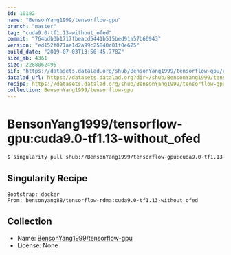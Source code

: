 ```yaml
---
id: 10182
name: "BensonYang1999/tensorflow-gpu"
branch: "master"
tag: "cuda9.0-tf1.13-without_ofed"
commit: "764bdb3b1717fbeacd5441b515bed91a57b66943"
version: "ed152f071ae1d2a99c25840c01f0e625"
build_date: "2019-07-03T13:50:45.778Z"
size_mb: 4361
size: 2288062495
sif: "https://datasets.datalad.org/shub/BensonYang1999/tensorflow-gpu/cuda9.0-tf1.13-without_ofed/2019-07-03-764bdb3b-ed152f07/ed152f071ae1d2a99c25840c01f0e625.simg"
datalad_url: https://datasets.datalad.org?dir=/shub/BensonYang1999/tensorflow-gpu/cuda9.0-tf1.13-without_ofed/2019-07-03-764bdb3b-ed152f07/
recipe: https://datasets.datalad.org/shub/BensonYang1999/tensorflow-gpu/cuda9.0-tf1.13-without_ofed/2019-07-03-764bdb3b-ed152f07/Singularity
collection: BensonYang1999/tensorflow-gpu
---
```


# BensonYang1999/tensorflow-gpu:cuda9.0-tf1.13-without_ofed

```bash
$ singularity pull shub://BensonYang1999/tensorflow-gpu:cuda9.0-tf1.13-without_ofed
```

## Singularity Recipe

```singularity
Bootstrap: docker
From: bensonyang88/tensorflow-rdma:cuda9.0-tf1.13-without_ofed
```

## Collection

 - Name: [BensonYang1999/tensorflow-gpu](https://github.com/BensonYang1999/tensorflow-gpu)
 - License: None

